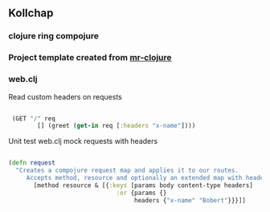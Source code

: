 ## Kollchap

### clojure ring compojure

### Project template created from [mr-clojure](https://github.com/mixradio/mr-clojure)

### web.clj

Read custom headers on requests 

~~~ clojure

 (GET "/" req
        [] (greet (get-in req [:headers "x-name"])))

~~~

Unit test web.clj mock requests with headers

~~~ clojure

(defn request
  "Creates a compojure request map and applies it to our routes.
     Accepts method, resource and optionally an extended map with headers"
       [method resource & [{:keys [params body content-type headers]
                              :or {params {}
                                   headers {"x-name" "Bobert"}}}]]


~~~




